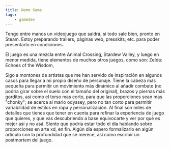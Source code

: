 ```yaml
---
title: Nemo Game
tags: 
    - gamedev
---
```


Tengo entre manos un videojuego que saldrá, si todo sale bien, pronto en Steam. Estoy preparando trailers, páginas web, presskits, etc. para poder presentarlo en condiciones. 

El juego es una mezcla entre Animal Crossing, Stardew Valley, y luego en menor medida, tiene elementos de muchos otros juegos, como son: Zelda: Echoes of the Wisdom, 

Sigo a montones de artistas que me han servido de inspiración en algunos casos para llegar a mi propio diseño de personaje. Tiene la cabeza más pequeña para permitir un movimiento más dinámico al añadir combate (no podría girar sobre el suelo con el tamaño del original), brazos y piernas más gorditos, así como el torso mas corto, para que las proporciones sean mas "chonky"; se acerca al mario odyssey, pero no tan corto para permitir variabilidad de estilos en ropa y personalización. Al final son miles de detalles que tienes que tener en cuenta para refinar la experiencia de juego que quieres, y que vas descubriendo a base equivocarte y ver por qué es mejor así y no asá. Siento que podría estar todo el día hablando sobre proporciones en arte xd, en fin. Algún día espero formalizarlo en algún artículo con la profundidad que se merece, así como escribir un postmortem del juego.